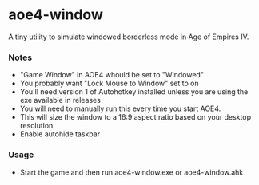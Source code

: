 # aoe4-window
A tiny utility to simulate windowed borderless mode in Age of Empires IV.

### Notes
* "Game Window" in AOE4 whould be set to "Windowed"
* You probably want "Lock Mouse to Window" set to on
* You'll need version 1 of Autohotkey installed unless you are using the exe available in releases
* You will need to manually run this every time you start AOE4.
* This will size the window to a 16:9 aspect ratio based on your desktop resolution
* Enable autohide taskbar

### Usage
* Start the game and then run aoe4-window.exe or aoe4-window.ahk
